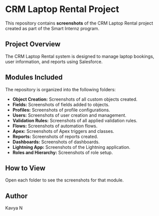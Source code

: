 # CRM Laptop Rental Project

This repository contains **screenshots** of the CRM Laptop Rental project created as part of the Smart Internz program.

## Project Overview
The CRM Laptop Rental system is designed to manage laptop bookings, user information, and reports using Salesforce.

## Modules Included
The repository is organized into the following folders:
- **Object Creation:** Screenshots of all custom objects created.
- **Fields:** Screenshots of fields added to objects.
- **Profiles:** Screenshots of profile configurations.
- **Users:** Screenshots of user creation and management.
- **Validation Rules:** Screenshots of all applied validation rules.
- **Flows:** Screenshots of automation flows.
- **Apex:** Screenshots of Apex triggers and classes.
- **Reports:** Screenshots of reports created.
- **Dashboards:** Screenshots of dashboards.
- **Lightning App:** Screenshots of the Lightning application.
- **Roles and Hierarchy:** Screenshots of role setup.

## How to View
Open each folder to see the screenshots for that module.

## Author
Kavya N
